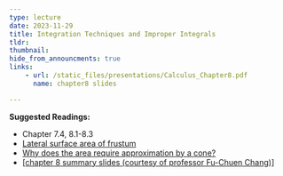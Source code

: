 ```yaml
---
type: lecture
date: 2023-11-29
title: Integration Techniques and Improper Integrals
tldr: 
thumbnail: 
hide_from_announcments: true
links: 
    - url: /static_files/presentations/Calculus_Chapter8.pdf
      name: chapter8 slides

---
```

**Suggested Readings:**
- Chapter 7.4, 8.1-8.3
- [Lateral surface area of frustum](https://math.stackexchange.com/questions/6979/areas-versus-volumes-of-revolution-why-does-the-area-require-approximation-by-a)
- [Why does the area require approximation by a cone?](https://math.stackexchange.com/questions/1232023/why-is-area-of-a-surface-of-revolution-integral-2-pi-yds-not-dx)
- [[chapter 8 summary slides (courtesy of professor Fu-Chuen Chang)]](/nsysu-calculus1/static_files/presentations/Chap08_Summary.pdf)
